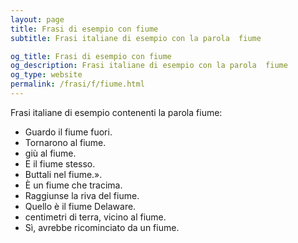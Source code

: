 ```yaml
---
layout: page
title: Frasi di esempio con fiume 
subtitle: Frasi italiane di esempio con la parola  fiume

og_title: Frasi di esempio con fiume 
og_description: Frasi italiane di esempio con la parola  fiume
og_type: website
permalink: /frasi/f/fiume.html
---
```


Frasi italiane di esempio contenenti la parola fiume:


- Guardo il fiume fuori.
- Tornarono al fiume.
- giù al fiume.
- E il fiume stesso.
- Buttali nel fiume.».
- È un fiume che tracima.
- Raggiunse la riva del fiume.
- Quello è il fiume Delaware.
- centimetri di terra, vicino al fiume.
- Sì, avrebbe ricominciato da un fiume.
